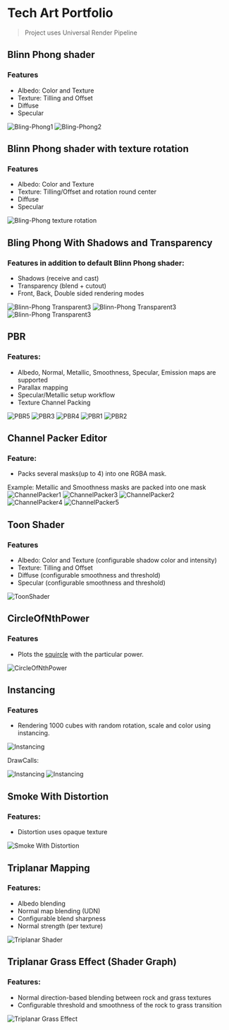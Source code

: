 ﻿# Tech Art Portfolio
>Project uses Universal Render Pipeline

## Blinn Phong shader
### Features
- Albedo: Color and Texture
- Texture: Tilling and Offset
- Diffuse
- Specular

![Bling-Phong1](./Screenshots/BlinnPhong1.jpg "Bling-Phong shader")
![Bling-Phong2](./Screenshots/BlinnPhong2.jpg "Bling-Phong shader")

## Blinn Phong shader with texture rotation
### Features
- Albedo: Color and Texture
- Texture: Tilling/Offset and rotation round center
- Diffuse
- Specular

![Bling-Phong texture rotation](./Screenshots/TextureRotation.gif "Texture rotation")

## Bling Phong With Shadows and Transparency
### Features in addition to default Blinn Phong shader:
- Shadows (receive and cast)
- Transparency (blend + cutout)
- Front, Back, Double sided rendering modes

![Blinn-Phong Transparent3](./Screenshots/BlinnPhongTransparent3.png)
![Blinn-Phong Transparent3](./Screenshots/BlinnPhongTransparent1.gif "Cutout transparency")
![Blinn-Phong Transparent3](./Screenshots/BlinnPhongTransparent2.gif "Blend transparency")

## PBR
### Features:
- Albedo, Normal, Metallic, Smoothness, Specular, Emission maps are supported
- Parallax mapping
- Specular/Metallic setup workflow
- Texture Channel Packing

![PBR5](./Screenshots/ParallaxMapping.gif)
![PBR3](./Screenshots/PBR3.png)
![PBR4](./Screenshots/PBR4.png)
![PBR1](./Screenshots/PBR1.png)
![PBR2](./Screenshots/PBR2.png)

## Channel Packer Editor
### Feature:
- Packs several masks(up to 4) into one RGBA mask.

Example: Metallic and Smoothness masks are packed into one mask
![ChannelPacker1](./Screenshots/ChannelPacker1.png "Editor")
![ChannelPacker3](./Screenshots/ChannelPacker3.png "Red Channel" )
![ChannelPacker2](./Screenshots/ChannelPacker2.png "Green Channel")
![ChannelPacker4](./Screenshots/ChannelPacker4.png "Blue Channel")
![ChannelPacker5](./Screenshots/ChannelPacker5.png "RGB Channel")

## Toon Shader
### Features
- Albedo: Color and Texture (configurable shadow color and intensity)
- Texture: Tilling and Offset
- Diffuse (configurable smoothness and threshold)
- Specular (configurable smoothness and threshold)

![ToonShader](Screenshots/ToonShader.gif)

## CircleOfNthPower
### Features
- Plots the [squircle](https://en.wikipedia.org/wiki/Squircle) with the particular power. 

![CircleOfNthPower](Screenshots/CircleOfNthPower.gif)

## Instancing
### Features
- Rendering 1000 cubes with random rotation, scale and color using instancing.

![Instancing](Screenshots/Instancing.jpg)

DrawCalls:

![Instancing](Screenshots/Instancing_DrawCall1.jpg)
![Instancing](Screenshots/Instancing_DrawCall2.jpg)

## Smoke With Distortion
### Features:
- Distortion uses opaque texture

![Smoke With Distortion](Screenshots/SmokeWithDistortion.gif)

## Triplanar Mapping
### Features:
- Albedo blending 
- Normal map blending (UDN)
- Configurable blend sharpness
- Normal strength (per texture) 

![Triplanar Shader](Screenshots/TriplanarShader.gif)

## Triplanar Grass Effect (Shader Graph)
### Features:
- Normal direction-based blending between rock and grass textures
- Configurable threshold and smoothness of the rock to grass transition

![Triplanar Grass Effect](Screenshots/TriplanarGrassEffect.gif)